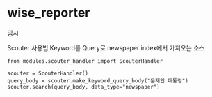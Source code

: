 # wise_reporter

임시

Scouter 사용법
Keyword를 Query로 newspaper index에서 가져오는 소스

```
from modules.scouter_handler import ScouterHandler

scouter = ScouterHandler()
query_body = scouter.make_keyword_query_body("문재인 대통령")
scouter.search(query_body, data_type="newspaper")
```

